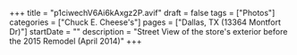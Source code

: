 +++
title = "p1ciwechV6Ai6kAxgz2P.avif"
draft = false
tags = ["Photos"]
categories = ["Chuck E. Cheese's"]
pages = ["Dallas, TX (13364 Montfort Dr)"]
startDate = ""
description = "Street View of the store's exterior before the 2015 Remodel (April 2014)"
+++
